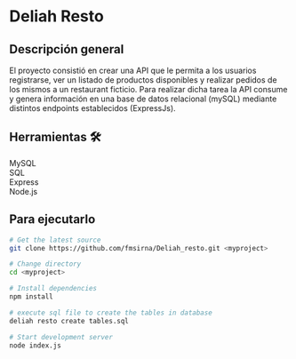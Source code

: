 # Deliah Resto

## Descripción general

El proyecto consistió en crear una API que le permita a los usuarios registrarse, ver un listado de productos disponibles y realizar pedidos de los mismos a un restaurant ficticio. Para realizar dicha tarea la API consume y genera información en una base de datos relacional (mySQL) mediante distintos endpoints establecidos (ExpressJs). 

## Herramientas 🛠

MySQL <br/>
SQL <br/>
Express <br/>
Node.js <br/>


## Para ejecutarlo

```bash
# Get the latest source
git clone https://github.com/fmsirna/Deliah_resto.git <myproject>

# Change directory
cd <myproject>

# Install dependencies
npm install

# execute sql file to create the tables in database
deliah resto create tables.sql 

# Start development server
node index.js
```